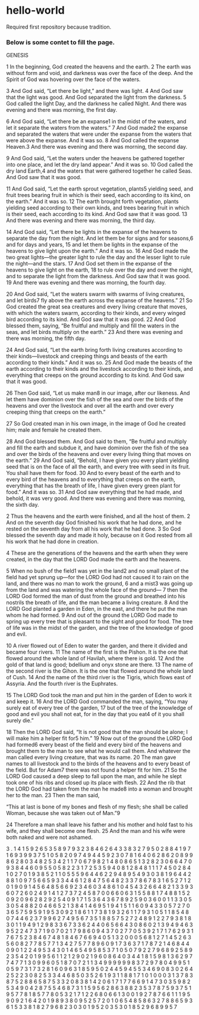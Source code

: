 # hello-world
Required first repository because tradition.

### Below is some contet to fill the page.

GENESIS

1 In the beginning, God created the heavens and the earth. 2 The earth was without form and void, and darkness was over the face of the deep. And the Spirit of God was hovering over the face of the waters.

3 And God said, “Let there be light,” and there was light. 4 And God saw that the light was good. And God separated the light from the darkness. 5 God called the light Day, and the darkness he called Night. And there was evening and there was morning, the first day.

6 And God said, “Let there be an expanse1 in the midst of the waters, and let it separate the waters from the waters.” 7 And God made2 the expanse and separated the waters that were under the expanse from the waters that were above the expanse. And it was so. 8 And God called the expanse Heaven.3 And there was evening and there was morning, the second day.

9 And God said, “Let the waters under the heavens be gathered together into one place, and let the dry land appear.” And it was so. 10 God called the dry land Earth,4 and the waters that were gathered together he called Seas. And God saw that it was good.

11 And God said, “Let the earth sprout vegetation, plants5 yielding seed, and fruit trees bearing fruit in which is their seed, each according to its kind, on the earth.” And it was so. 12 The earth brought forth vegetation, plants yielding seed according to their own kinds, and trees bearing fruit in which is their seed, each according to its kind. And God saw that it was good. 13 And there was evening and there was morning, the third day.

14 And God said, “Let there be lights in the expanse of the heavens to separate the day from the night. And let them be for signs and for seasons,6 and for days and years, 15 and let them be lights in the expanse of the heavens to give light upon the earth.” And it was so. 16 And God made the two great lights—the greater light to rule the day and the lesser light to rule the night—and the stars. 17 And God set them in the expanse of the heavens to give light on the earth, 18 to rule over the day and over the night, and to separate the light from the darkness. And God saw that it was good. 19 And there was evening and there was morning, the fourth day.

20 And God said, “Let the waters swarm with swarms of living creatures, and let birds7 fly above the earth across the expanse of the heavens.” 21 So God created the great sea creatures and every living creature that moves, with which the waters swarm, according to their kinds, and every winged bird according to its kind. And God saw that it was good. 22 And God blessed them, saying, “Be fruitful and multiply and fill the waters in the seas, and let birds multiply on the earth.” 23 And there was evening and there was morning, the fifth day.

24 And God said, “Let the earth bring forth living creatures according to their kinds—livestock and creeping things and beasts of the earth according to their kinds.” And it was so. 25 And God made the beasts of the earth according to their kinds and the livestock according to their kinds, and everything that creeps on the ground according to its kind. And God saw that it was good.

26 Then God said, “Let us make man8 in our image, after our likeness. And let them have dominion over the fish of the sea and over the birds of the heavens and over the livestock and over all the earth and over every creeping thing that creeps on the earth.”

27 	So God created man in his own image,
      in the image of God he created him;
      male and female he created them.

28 And God blessed them. And God said to them, “Be fruitful and multiply and fill the earth and subdue it, and have dominion over the fish of the sea and over the birds of the heavens and over every living thing that moves on the earth.” 29 And God said, “Behold, I have given you every plant yielding seed that is on the face of all the earth, and every tree with seed in its fruit. You shall have them for food. 30 And to every beast of the earth and to every bird of the heavens and to everything that creeps on the earth, everything that has the breath of life, I have given every green plant for food.” And it was so. 31 And God saw everything that he had made, and behold, it was very good. And there was evening and there was morning, the sixth day.

2 Thus the heavens and the earth were finished, and all the host of them. 2 And on the seventh day God finished his work that he had done, and he rested on the seventh day from all his work that he had done. 3 So God blessed the seventh day and made it holy, because on it God rested from all his work that he had done in creation.

4 	These are the generations
    of the heavens and the earth when they were created,
    in the day that the LORD God made the earth and the heavens.

5 When no bush of the field1 was yet in the land2 and no small plant of the field had yet sprung up—for the LORD God had not caused it to rain on the land, and there was no man to work the ground, 6 and a mist3 was going up from the land and was watering the whole face of the ground— 7 then the LORD God formed the man of dust from the ground and breathed into his nostrils the breath of life, and the man became a living creature. 8 And the LORD God planted a garden in Eden, in the east, and there he put the man whom he had formed. 9 And out of the ground the LORD God made to spring up every tree that is pleasant to the sight and good for food. The tree of life was in the midst of the garden, and the tree of the knowledge of good and evil.

10 A river flowed out of Eden to water the garden, and there it divided and became four rivers. 11 The name of the first is the Pishon. It is the one that flowed around the whole land of Havilah, where there is gold. 12 And the gold of that land is good; bdellium and onyx stone are there. 13 The name of the second river is the Gihon. It is the one that flowed around the whole land of Cush. 14 And the name of the third river is the Tigris, which flows east of Assyria. And the fourth river is the Euphrates.

15 The LORD God took the man and put him in the garden of Eden to work it and keep it. 16 And the LORD God commanded the man, saying, “You may surely eat of every tree of the garden, 17 but of the tree of the knowledge of good and evil you shall not eat, for in the day that you eat4 of it you shall surely die.”

18 Then the LORD God said, “It is not good that the man should be alone; I will make him a helper fit for5 him.” 19 Now out of the ground the LORD God had formed6 every beast of the field and every bird of the heavens and brought them to the man to see what he would call them. And whatever the man called every living creature, that was its name. 20 The man gave names to all livestock and to the birds of the heavens and to every beast of the field. But for Adam7 there was not found a helper fit for him. 21 So the LORD God caused a deep sleep to fall upon the man, and while he slept took one of his ribs and closed up its place with flesh. 22 And the rib that the LORD God had taken from the man he made8 into a woman and brought her to the man. 23 Then the man said,

“This at last is bone of my bones
  and flesh of my flesh;
she shall be called Woman,
  because she was taken out of Man.”9

24 Therefore a man shall leave his father and his mother and hold fast to his wife, and they shall become one flesh. 25 And the man and his wife were both naked and were not ashamed.

3
.
1
4
1
5
9
2
6
5
3
5
8
9
7
9
3
2
3
8
4
6
2
6
4
3
3
8
3
2
7
9
5
0
2
8
8
4
1
9
7
1
6
9
3
9
9
3
7
5
1
0
5
8
2
0
9
7
4
9
4
4
5
9
2
3
0
7
8
1
6
4
0
6
2
8
6
2
0
8
9
9
8
6
2
8
0
3
4
8
2
5
3
4
2
1
1
7
0
6
7
9
8
2
1
4
8
0
8
6
5
1
3
2
8
2
3
0
6
6
4
7
0
9
3
8
4
4
6
0
9
5
5
0
5
8
2
2
3
1
7
2
5
3
5
9
4
0
8
1
2
8
4
8
1
1
1
7
4
5
0
2
8
4
1
0
2
7
0
1
9
3
8
5
2
1
1
0
5
5
5
9
6
4
4
6
2
2
9
4
8
9
5
4
9
3
0
3
8
1
9
6
4
4
2
8
8
1
0
9
7
5
6
6
5
9
3
3
4
4
6
1
2
8
4
7
5
6
4
8
2
3
3
7
8
6
7
8
3
1
6
5
2
7
1
2
0
1
9
0
9
1
4
5
6
4
8
5
6
6
9
2
3
4
6
0
3
4
8
6
1
0
4
5
4
3
2
6
6
4
8
2
1
3
3
9
3
6
0
7
2
6
0
2
4
9
1
4
1
2
7
3
7
2
4
5
8
7
0
0
6
6
0
6
3
1
5
5
8
8
1
7
4
8
8
1
5
2
0
9
2
0
9
6
2
8
2
9
2
5
4
0
9
1
7
1
5
3
6
4
3
6
7
8
9
2
5
9
0
3
6
0
0
1
1
3
3
0
5
3
0
5
4
8
8
2
0
4
6
6
5
2
1
3
8
4
1
4
6
9
5
1
9
4
1
5
1
1
6
0
9
4
3
3
0
5
7
2
7
0
3
6
5
7
5
9
5
9
1
9
5
3
0
9
2
1
8
6
1
1
7
3
8
1
9
3
2
6
1
1
7
9
3
1
0
5
1
1
8
5
4
8
0
7
4
4
6
2
3
7
9
9
6
2
7
4
9
5
6
7
3
5
1
8
8
5
7
5
2
7
2
4
8
9
1
2
2
7
9
3
8
1
8
3
0
1
1
9
4
9
1
2
9
8
3
3
6
7
3
3
6
2
4
4
0
6
5
6
6
4
3
0
8
6
0
2
1
3
9
4
9
4
6
3
9
5
2
2
4
7
3
7
1
9
0
7
0
2
1
7
9
8
6
0
9
4
3
7
0
2
7
7
0
5
3
9
2
1
7
1
7
6
2
9
3
1
7
6
7
5
2
3
8
4
6
7
4
8
1
8
4
6
7
6
6
9
4
0
5
1
3
2
0
0
0
5
6
8
1
2
7
1
4
5
2
6
3
5
6
0
8
2
7
7
8
5
7
7
1
3
4
2
7
5
7
7
8
9
6
0
9
1
7
3
6
3
7
1
7
8
7
2
1
4
6
8
4
4
0
9
0
1
2
2
4
9
5
3
4
3
0
1
4
6
5
4
9
5
8
5
3
7
1
0
5
0
7
9
2
2
7
9
6
8
9
2
5
8
9
2
3
5
4
2
0
1
9
9
5
6
1
1
2
1
2
9
0
2
1
9
6
0
8
6
4
0
3
4
4
1
8
1
5
9
8
1
3
6
2
9
7
7
4
7
7
1
3
0
9
9
6
0
5
1
8
7
0
7
2
1
1
3
4
9
9
9
9
9
9
8
3
7
2
9
7
8
0
4
9
9
5
1
0
5
9
7
3
1
7
3
2
8
1
6
0
9
6
3
1
8
5
9
5
0
2
4
4
5
9
4
5
5
3
4
6
9
0
8
3
0
2
6
4
2
5
2
2
3
0
8
2
5
3
3
4
4
6
8
5
0
3
5
2
6
1
9
3
1
1
8
8
1
7
1
0
1
0
0
0
3
1
3
7
8
3
8
7
5
2
8
8
6
5
8
7
5
3
3
2
0
8
3
8
1
4
2
0
6
1
7
1
7
7
6
6
9
1
4
7
3
0
3
5
9
8
2
5
3
4
9
0
4
2
8
7
5
5
4
6
8
7
3
1
1
5
9
5
6
2
8
6
3
8
8
2
3
5
3
7
8
7
5
9
3
7
5
1
9
5
7
7
8
1
8
5
7
7
8
0
5
3
2
1
7
1
2
2
6
8
0
6
6
1
3
0
0
1
9
2
7
8
7
6
6
1
1
1
9
5
9
0
9
2
1
6
4
2
0
1
9
8
9
3
8
0
9
5
2
5
7
2
0
1
0
6
5
4
8
5
8
6
3
2
7
8
8
6
5
9
3
6
1
5
3
3
8
1
8
2
7
9
6
8
2
3
0
3
0
1
9
5
2
0
3
5
3
0
1
8
5
2
9
6
8
9
9
5
7
